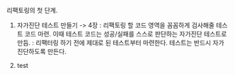 리팩토링의 첫 단계.
1) 자가진단 테스트 만들기 -> 4장
: 리팩토링 할 코드 영역을 꼼꼼하게 검사해줄 테스트 코드 마련. 이때 테스트 코드는 성공/실패를 스스로 판단하는 자가진단 테스트로 만듬.
: 리팩터링 하기 전에 제대로 된 테스트부터 마련한다. 테스트는 반드시 자가진단하도록 만든다. 

2) test